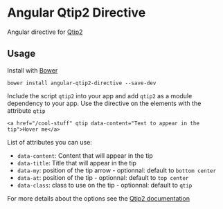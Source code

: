 # Angular Qtip2 Directive

Angular directive for [Qtip2](http://qtip2.com/)

## Usage

Install with [Bower](http://bower.io)

    bower install angular-qtip2-directive --save-dev

Include the script `qtip2` into your app and add `qtip2` as a module dependency to your app. Use the directive on the elements with the attribute `qtip`

    <a href="/cool-stuff" qtip data-content="Text to appear in the tip">Hover me</a>

List of attributes you can use:

* `data-content`: Content that will appear in the tip
* `data-title`: Title that will appear in the tip
* `data-my`: position of the tip arrow - optionnal: default to `bottom center`
* `data-at`: position of the tip - optionnal: default to `top center`
* `data-class`: class to use on the tip - optionnal: default to `qtip`

For more details about the options see the [Qtip2 documentation](http://qtip2.com/demos#section-positioning)
